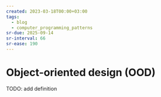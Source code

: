 ```yaml
---
created: 2023-03-18T00:00+03:00
tags:
  - blog
  - computer_programming_patterns
sr-due: 2025-09-14
sr-interval: 66
sr-ease: 190
---
```


# Object-oriented design (OOD)

TODO: add definition
